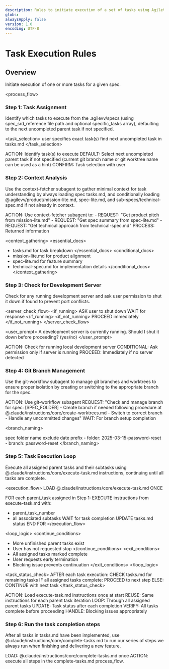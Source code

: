 ```yaml
---
description: Rules to initiate execution of a set of tasks using AgileVerifFlowCC
globs:
alwaysApply: false
version: 1.0
encoding: UTF-8
---
```


# Task Execution Rules

## Overview

Initiate execution of one or more tasks for a given spec.

<process_flow>

<step number="1" name="task_assignment">

### Step 1: Task Assignment

Identify which tasks to execute from the .agilevv/specs (using spec_srd_reference file path and optional specific_tasks array), defaulting to the next uncompleted parent task if not specified.

<task_selection>
<explicit>user specifies exact task(s)</explicit>
<implicit>find next uncompleted task in tasks.md</implicit>
</task_selection>

<instructions>
  ACTION: Identify task(s) to execute
  DEFAULT: Select next uncompleted parent task if not specified (current git branch name or git worktree name can be used as a hint)
  CONFIRM: Task selection with user
</instructions>

</step>

<step number="2" subagent="context-fetcher" name="context_analysis">

### Step 2: Context Analysis

Use the context-fetcher subagent to gather minimal context for task understanding by always loading spec tasks.md, and conditionally loading @.agilevv/product/mission-lite.md, spec-lite.md, and sub-specs/technical-spec.md if not already in context.

<instructions>
  ACTION: Use context-fetcher subagent to:
    - REQUEST: "Get product pitch from mission-lite.md"
    - REQUEST: "Get spec summary from spec-lite.md"
    - REQUEST: "Get technical approach from technical-spec.md"
  PROCESS: Returned information
</instructions>

<context_gathering>
<essential_docs>

- tasks.md for task breakdown
  </essential_docs>
  <conditional_docs>
- mission-lite.md for product alignment
- spec-lite.md for feature summary
- technical-spec.md for implementation details
  </conditional_docs>
  </context_gathering>

</step>

<step number="3" name="development_server_check">

### Step 3: Check for Development Server

Check for any running development server and ask user permission to shut it down if found to prevent port conflicts.

<server_check_flow>
<if_running>
ASK user to shut down
WAIT for response
</if_running>
<if_not_running>
PROCEED immediately
</if_not_running>
</server_check_flow>

<user_prompt>
A development server is currently running.
Should I shut it down before proceeding? (yes/no)
</user_prompt>

<instructions>
  ACTION: Check for running local development server
  CONDITIONAL: Ask permission only if server is running
  PROCEED: Immediately if no server detected
</instructions>

</step>

<step number="4" subagent="git-workflow" name="git_branch_management">

### Step 4: Git Branch Management

Use the git-workflow subagent to manage git branches and worktrees to ensure proper isolation by creating or switching to the appropriate branch for the spec.

<instructions>
  ACTION: Use git-workflow subagent
  REQUEST: "Check and manage branch for spec: [SPEC_FOLDER]
            - Create branch if needed following procedure at @.claude/instructions/core/create-worktrees.md
            - Switch to correct branch
            - Handle any uncommitted changes"
  WAIT: For branch setup completion
</instructions>

<branch_naming>

<source>spec folder name</source>
  <format>exclude date prefix</format>
  <example>
    - folder: 2025-03-15-password-reset
    - branch: password-reset
  </example>
</branch_naming>

</step>

<step number="5" name="task_execution_loop">

### Step 5: Task Execution Loop

Execute all assigned parent tasks and their subtasks using @.claude/instructions/core/execute-task.md instructions, continuing until all tasks are complete.

<execution_flow>
LOAD @.claude/instructions/core/execute-task.md ONCE

FOR each parent_task assigned in Step 1:
EXECUTE instructions from execute-task.md with:

- parent_task_number
- all associated subtasks
  WAIT for task completion
  UPDATE tasks.md status
  END FOR
  </execution_flow>

<loop_logic>
<continue_conditions>

- More unfinished parent tasks exist
- User has not requested stop
  </continue_conditions>
  <exit_conditions>
- All assigned tasks marked complete
- User requests early termination
- Blocking issue prevents continuation
  </exit_conditions>
  </loop_logic>

<task_status_check>
AFTER each task execution:
CHECK tasks.md for remaining tasks
IF all assigned tasks complete:
PROCEED to next step
ELSE:
CONTINUE with next task
</task_status_check>

<instructions>
  ACTION: Load execute-task.md instructions once at start
  REUSE: Same instructions for each parent task iteration
  LOOP: Through all assigned parent tasks
  UPDATE: Task status after each completion
  VERIFY: All tasks complete before proceeding
  HANDLE: Blocking issues appropriately
</instructions>

</step>

<step number="6" name="complete_tasks">

### Step 6: Run the task completion steps

After all tasks in tasks.md have been implemented, use @.claude/instructions/core/complete-tasks.md to run our series of steps we always run when finishing and delivering a new feature.

<instructions>
  LOAD: @.claude/instructions/core/complete-tasks.md once
  ACTION: execute all steps in the complete-tasks.md process_flow.
</instructions>

</step>
